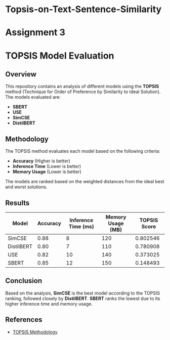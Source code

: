 # Topsis-on-Text-Sentence-Similarity
# Assignment 3
# TOPSIS Model Evaluation

## Overview
This repository contains an analysis of different models using the **TOPSIS** method (Technique for Order of Preference by Similarity to Ideal Solution). The models evaluated are:
- **SBERT**
- **USE**
- **SimCSE**
- **DistilBERT**

## Methodology
The TOPSIS method evaluates each model based on the following criteria:
- **Accuracy** (Higher is better)
- **Inference Time** (Lower is better)
- **Memory Usage** (Lower is better)

The models are ranked based on the weighted distances from the ideal best and worst solutions.

## Results

| Model       | Accuracy | Inference Time (ms) | Memory Usage (MB) | TOPSIS Score |
|-------------|----------|---------------------|-------------------|--------------|
| SimCSE      | 0.88     | 8                   | 120               | 0.802546     |
| DistilBERT  | 0.80     | 7                   | 110               | 0.780908     |
| USE         | 0.82     | 10                  | 140               | 0.373025     |
| SBERT       | 0.85     | 12                  | 150               | 0.148493     |



## Conclusion
Based on the analysis, **SimCSE** is the best model according to the TOPSIS ranking, followed closely by **DistilBERT**. **SBERT** ranks the lowest due to its higher inference time and memory usage.

## References
- [TOPSIS Methodology](https://en.wikipedia.org/wiki/TOPSIS)
